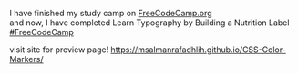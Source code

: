I have finished my study camp on <a href="https://www.freecodecamp.org/" style>FreeCodeCamp.org</a><br>
and now, I have completed Learn Typography by Building a Nutrition Label <a href="https://github.com/freeCodeCamp/freeCodeCamp" style>#FreeCodeCamp</a>

visit site for preview page! 
https://msalmanrafadhlih.github.io/CSS-Color-Markers/

